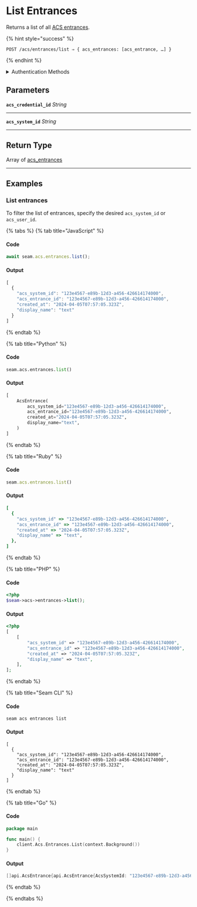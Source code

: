 # List Entrances

Returns a list of all [ACS entrances](../../../capability-guides/access-systems/retrieving-entrance-details.md).

{% hint style="success" %}
```
POST /acs/entrances/list ⇒ { acs_entrances: [acs_entrance, …] }
```
{% endhint %}

<details>

<summary>Authentication Methods</summary>

- API key
- Client session token
- Personal access token
  <br>Must also include the `seam-workspace` header in the request.
</details>

## Parameters

**`acs_credential_id`** *String*

---

**`acs_system_id`** *String*

---


## Return Type

Array of [acs\_entrances](./)

---

## Examples
  
### List entrances

To filter the list of entrances, specify the desired `acs_system_id` or `acs_user_id`.

{% tabs %}
{% tab title="JavaScript" %}
#### Code

```javascript
await seam.acs.entrances.list();
```

#### Output

```javascript
[
  {
    "acs_system_id": "123e4567-e89b-12d3-a456-426614174000",
    "acs_entrance_id": "123e4567-e89b-12d3-a456-426614174000",
    "created_at": "2024-04-05T07:57:05.323Z",
    "display_name": "text"
  }
]
```
{% endtab %}

{% tab title="Python" %}
#### Code

```python
seam.acs.entrances.list()
```

#### Output

```python
[
    AcsEntrance(
        acs_system_id="123e4567-e89b-12d3-a456-426614174000",
        acs_entrance_id="123e4567-e89b-12d3-a456-426614174000",
        created_at="2024-04-05T07:57:05.323Z",
        display_name="text",
    )
]
```
{% endtab %}

{% tab title="Ruby" %}
#### Code

```ruby
seam.acs.entrances.list()
```

#### Output

```ruby
[
  {
    "acs_system_id" => "123e4567-e89b-12d3-a456-426614174000",
    "acs_entrance_id" => "123e4567-e89b-12d3-a456-426614174000",
    "created_at" => "2024-04-05T07:57:05.323Z",
    "display_name" => "text",
  },
]
```
{% endtab %}

{% tab title="PHP" %}
#### Code

```php
<?php
$seam->acs->entrances->list();
```

#### Output

```php
<?php
[
    [
        "acs_system_id" => "123e4567-e89b-12d3-a456-426614174000",
        "acs_entrance_id" => "123e4567-e89b-12d3-a456-426614174000",
        "created_at" => "2024-04-05T07:57:05.323Z",
        "display_name" => "text",
    ],
];
```
{% endtab %}

{% tab title="Seam CLI" %}
#### Code

```seam_cli
seam acs entrances list
```

#### Output

```seam_cli
[
  {
    "acs_system_id": "123e4567-e89b-12d3-a456-426614174000",
    "acs_entrance_id": "123e4567-e89b-12d3-a456-426614174000",
    "created_at": "2024-04-05T07:57:05.323Z",
    "display_name": "text"
  }
]
```
{% endtab %}

{% tab title="Go" %}
#### Code

```go
package main

func main() {
	client.Acs.Entrances.List(context.Background())
}
```

#### Output

```go
[]api.AcsEntrance{api.AcsEntrance{AcsSystemId: "123e4567-e89b-12d3-a456-426614174000", AcsEntranceId: "123e4567-e89b-12d3-a456-426614174000", CreatedAt: "2024-04-05T07:57:05.323Z", DisplayName: "text"}}
```
{% endtab %}

{% endtabs %}


